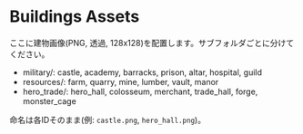 # Buildings Assets

ここに建物画像(PNG, 透過, 128x128)を配置します。サブフォルダごとに分けてください。

- military/: castle, academy, barracks, prison, altar, hospital, guild
- resources/: farm, quarry, mine, lumber, vault, manor
- hero_trade/: hero_hall, colosseum, merchant, trade_hall, forge, monster_cage

命名は各IDそのまま(例: `castle.png`, `hero_hall.png`)。


